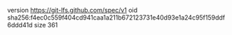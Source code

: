 version https://git-lfs.github.com/spec/v1
oid sha256:f4ec0c559f404cd941caa1a211b672123731e40d93e1a24c95f159ddf6ddd41d
size 361
